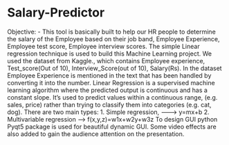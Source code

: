 # Salary-Predictor
Objective: - This tool is basically built to help our HR people to determine the salary of the Employee based on their job band, Employee Experience, Employee test score, Employee interview scores.   The simple Linear regression technique is used to build this Machine Learning project. We used the dataset from Kaggle., which contains Employee experience, Test_score(Out of 10), Interview_Score(out of 10), Salary(Rs). In the dataset Employee Experience is mentioned in the text that has been handled by converting it into the number.   Linear Regression is a supervised machine learning algorithm where the predicted output is continuous and has a constant slope. It’s used to predict values within a continuous range, (e.g. sales, price) rather than trying to classify them into categories (e.g. cat, dog). There are two main types:   1. Simple regression,  ---> y=mx+b 2. Multivariable regression --> f(x,y,z)=w1x+w2y+w3z  To design GUI python Pyqt5 package is used for beautiful dynamic GUI. Some video effects are also added to gain the audience attention on the presentation.
